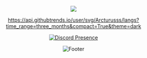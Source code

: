 <p align="center">
  <img src="https://capsule-render.vercel.app/api?type=waving&color=gradient&section=header&height=250&text=Yasurooo%&desc=Just%20Borred%20Human&animation=fadeIn&fontAlignY=38&descAlignY=51&fontColor=ffffff"/>
</p>

<div align="center">

https://api.githubtrends.io/user/svg/Arcturusss/langs?time_range=three_months&compact=True&theme=dark

[![Discord Presence](https://lanyard.cnrad.dev/api/1215638398753054731)](https://discord.com/users/1215638398753054731)

<div align="center">

![Footer](https://capsule-render.vercel.app/api?type=waving&color=0:FF9A9E,100:FECFEF&height=150&section=footer)

</div>